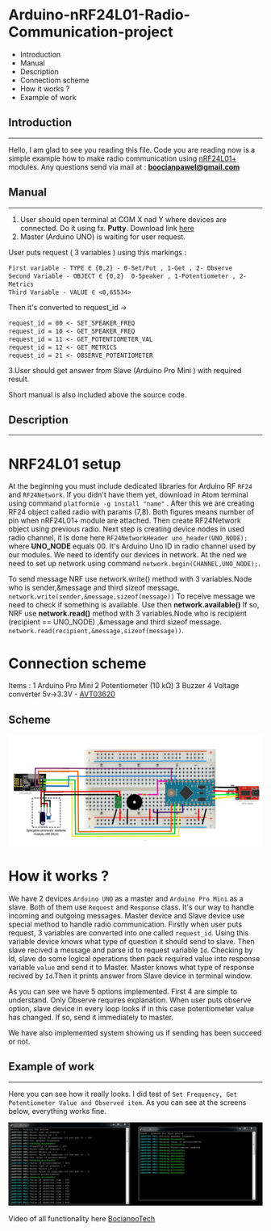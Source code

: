# Arduino-nRF24L01-Radio-Communication-project

* Introduction
* Manual
* Description
* Connectiom scheme
* How it works ?
* Example of work

## Introduction
---

Hello, I am glad to see you reading this file. Code you are reading now is a simple example how to make radio communication using [nRF24L01+](https://www.sparkfun.com/datasheets/Components/nRF24L01_prelim_prod_spec_1_2.pdf) modules.
Any questions send via mail at : **boocianpawel@gmail.com**

## Manual
---

1. User should open terminal at COM X nad Y where devices are connected. Do it using fx. **Putty**. Download link [here](https://www.putty.org/)
2. Master (Arduino UNO) is waiting for user request.

User puts request ( 3 variables ) using this markings  :

    First variable - TYPE ∈ {0,2} - 0-Set/Put , 1-Get , 2- Observe
    Second Variable - OBJECT ∈ {0,2}  0-Speaker , 1-Potentiometer , 2-Metrics
    Third Variable - VALUE ∈ <0,65534> 

Then it's converted to request_id ->

    request_id = 00 <- SET_SPEAKER_FREQ
    request_id = 10 <- GET_SPEAKER_FREQ
    request_id = 11 <- GET_POTENTIOMETER_VAL
    request_id = 12 <- GET_METRICS
    request_id = 21 <- OBSERVE_POTENTIOMETER 


3.User should get answer from Slave (Arduino Pro Mini ) with required result.


Short manual is also included above the source code.


## Description 
---
# NRF24L01 setup

At the beginning you must include dedicated libraries for Arduino RF `RF24` and `RF24Network`. If you didn't have them yet, download in Atom terminal using command `platformio -g install "name"` . After this we are creating RF24 object called radio with params (7,8). Both figures means number of pin when nRF24L01+ module are attached. Then create RF24Network object using previous radio. Next step is creating device nodes in used radio channel, it is done here `RF24NetworkHeader uno_header(UNO_NODE);` where **UNO_NODE** equals 00.   It's Arduino Uno ID in radio channel used by our modules. We need to identify our devices in network. At the ned we need to set up network using command `network.begin(CHANNEL,UNO_NODE);`.

To send message NRF use network.write() method with 3 variables.Node who is sender,&message and third sizeof message. `network.write(sender,&message,sizeof(message))` 
To receive message we need to check if something is available. Use then **network.available()** If so, NRF use **network.read()** method with 3 variables.Node who is recipient (recipient == UNO_NODE) ,&message and third sizeof message. `network.read(recipient,&message,sizeof(message))`.
# Connection scheme

Items :
1 Arduino Pro Mini 
2 Potentiometer (10 kΩ)
3 Buzzer
4 Voltage converter  5v->3.3V - [AVT03620](https://sklep.avt.pl/modul-stabilizatora-am1117-3-3v.html) 

## Scheme
![](images/Mini_diagram.png)

# How it works ?  
We have 2 devices `Arduino UNO` as a master and `Arduino Pro Mini` as a slave. Both of them use `Request` and `Response` class. It's our way to handle incoming and outgoing messages. Master device and Slave device use special method to handle radio communication. Firstly when user puts request, 3 variables are converted into one called `request_id`. Using this variable device knows what type of question it should send to slave. Then slave recived a message and parse id to request variable `Id`. Checking by Id, slave do some logical operations then pack required value into response variable `value` and send it to Master. Master knows what type of response recived by `Id`.Then it prints answer from Slave device in terminal window. 

As you can see we have 5 options implemented. First 4 are simple to understand. Only Observe requires explanation. When user puts observe option, slave device in every loop looks if in this case potentiometer value has changed. If so, send it immediately to master.

We have also implemented system showing us if sending has been succeed or not.

## Example of work
---
Here you can see how it really looks. I did test of `Set Frequency, Get Potentiometer Value and Observed item`.
As you can see at the screens below, everything works fine.


![](images/Work_screen.png)


Video of all functionality here [BocianooTech](https://www.youtube.com/channel/UClkl_F0n8ZwLmSB5RVzRORw)
